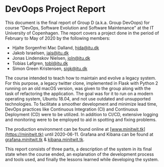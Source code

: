 # DevOops Project Report

This document is the final report of Group D (a.k.a. Group DevOops) for course "DevOps, Software Evolution and Software Maintenance" at the IT University of Copenhagen. The report covers a project done in the period of February to May of 2020 by the following members:

- Hjalte Sorgenfrei Mac Dalland, hjda@itu.dk
- Jakob Israelsen, jais@itu.dk
- Jonas Lindenskov Nielsen, joln@itu.dk
- Tobias Løfgren, tobl@itu.dk
- Simon Green Kristensen, sigk@itu.dk

The course intended to teach how to maintain and evolve a legacy system.
For this purpose, a legacy twitter clone, implemented in Flask with Python 2 running on an old macOS version, was given to the group along with the task of refactoring the application.
The goal was for it to run on a modern operating system, Ubuntu 18.04, and not use outdated and unsupported technologies. To facilitate a smoother development and minimize lead time, DevOps practices like Continuous Integration (CI) and Continuous Deployment (CD) were to be utilized. In addition to CI/CD, extensive logging and monitoring were to be employed to aid in spotting and fixing problems.

The production environment can be found online at [www.minitwit.tk](https://minitwit.tk) until 2020-06-11. Grafana and Kibana can be found at [grafana.minitwit.tk](https://grafana.minitwit.tk) & [kibana.minitwit.tk](https://kibana.minitwit.tk).

This report consists of three parts, a description of the system in its final state when the course ended, an explanation of the development process and tools used, and finally the lessons learned while developing the system.
